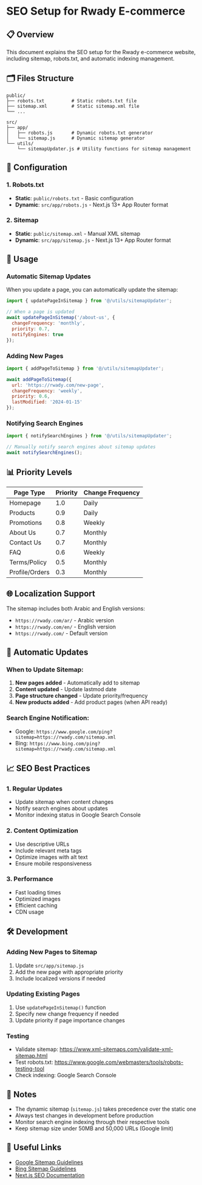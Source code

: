# SEO Setup for Rwady E-commerce

## 📋 Overview
This document explains the SEO setup for the Rwady e-commerce website, including sitemap, robots.txt, and automatic indexing management.

## 🗂️ Files Structure

```
public/
├── robots.txt          # Static robots.txt file
├── sitemap.xml         # Static sitemap.xml file
└── ...

src/
├── app/
│   ├── robots.js       # Dynamic robots.txt generator
│   └── sitemap.js      # Dynamic sitemap generator
└── utils/
    └── sitemapUpdater.js # Utility functions for sitemap management
```

## 🔧 Configuration

### 1. Robots.txt
- **Static**: `public/robots.txt` - Basic configuration
- **Dynamic**: `src/app/robots.js` - Next.js 13+ App Router format

### 2. Sitemap
- **Static**: `public/sitemap.xml` - Manual XML sitemap
- **Dynamic**: `src/app/sitemap.js` - Next.js 13+ App Router format

## 🚀 Usage

### Automatic Sitemap Updates
When you update a page, you can automatically update the sitemap:

```javascript
import { updatePageInSitemap } from '@/utils/sitemapUpdater';

// When a page is updated
await updatePageInSitemap('/about-us', {
  changeFrequency: 'monthly',
  priority: 0.7,
  notifyEngines: true
});
```

### Adding New Pages
```javascript
import { addPageToSitemap } from '@/utils/sitemapUpdater';

await addPageToSitemap({
  url: 'https://rwady.com/new-page',
  changeFrequency: 'weekly',
  priority: 0.6,
  lastModified: '2024-01-15'
});
```

### Notifying Search Engines
```javascript
import { notifySearchEngines } from '@/utils/sitemapUpdater';

// Manually notify search engines about sitemap updates
await notifySearchEngines();
```

## 📊 Priority Levels

| Page Type | Priority | Change Frequency |
|-----------|----------|------------------|
| Homepage | 1.0 | Daily |
| Products | 0.9 | Daily |
| Promotions | 0.8 | Weekly |
| About Us | 0.7 | Monthly |
| Contact Us | 0.7 | Monthly |
| FAQ | 0.6 | Weekly |
| Terms/Policy | 0.5 | Monthly |
| Profile/Orders | 0.3 | Monthly |

## 🌐 Localization Support

The sitemap includes both Arabic and English versions:
- `https://rwady.com/ar/` - Arabic version
- `https://rwady.com/en/` - English version
- `https://rwady.com/` - Default version

## 🔄 Automatic Updates

### When to Update Sitemap:
1. **New pages added** - Automatically add to sitemap
2. **Content updated** - Update lastmod date
3. **Page structure changed** - Update priority/frequency
4. **New products added** - Add product pages (when API ready)

### Search Engine Notification:
- Google: `https://www.google.com/ping?sitemap=https://rwady.com/sitemap.xml`
- Bing: `https://www.bing.com/ping?sitemap=https://rwady.com/sitemap.xml`

## 📈 SEO Best Practices

### 1. Regular Updates
- Update sitemap when content changes
- Notify search engines about updates
- Monitor indexing status in Google Search Console

### 2. Content Optimization
- Use descriptive URLs
- Include relevant meta tags
- Optimize images with alt text
- Ensure mobile responsiveness

### 3. Performance
- Fast loading times
- Optimized images
- Efficient caching
- CDN usage

## 🛠️ Development

### Adding New Pages to Sitemap
1. Update `src/app/sitemap.js`
2. Add the new page with appropriate priority
3. Include localized versions if needed

### Updating Existing Pages
1. Use `updatePageInSitemap()` function
2. Specify new change frequency if needed
3. Update priority if page importance changes

### Testing
- Validate sitemap: https://www.xml-sitemaps.com/validate-xml-sitemap.html
- Test robots.txt: https://www.google.com/webmasters/tools/robots-testing-tool
- Check indexing: Google Search Console

## 📝 Notes

- The dynamic sitemap (`sitemap.js`) takes precedence over the static one
- Always test changes in development before production
- Monitor search engine indexing through their respective tools
- Keep sitemap size under 50MB and 50,000 URLs (Google limit)

## 🔗 Useful Links

- [Google Sitemap Guidelines](https://developers.google.com/search/docs/advanced/sitemaps/overview)
- [Bing Sitemap Guidelines](https://www.bing.com/webmasters/help/sitemaps-3b5cf6ed)
- [Next.js SEO Documentation](https://nextjs.org/learn/seo/introduction-to-seo)

